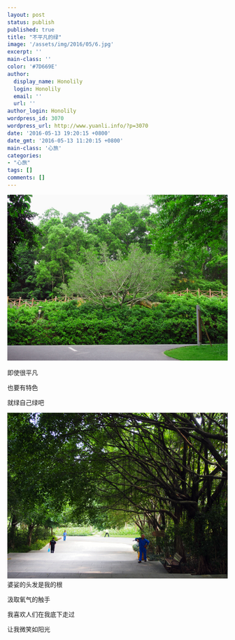 ```yaml
---
layout: post
status: publish
published: true
title: "不平凡的绿"
image: '/assets/img/2016/05/6.jpg'
excerpt: ''
main-class: ''
color: '#7D669E'
author:
  display_name: Honolily
  login: Honolily
  email: ''
  url: ''
author_login: Honolily
wordpress_id: 3070
wordpress_url: http://www.yuanli.info/?p=3070
date: '2016-05-13 19:20:15 +0800'
date_gmt: '2016-05-13 11:20:15 +0800'
main-class: '心旅'
categories:
- "心旅"
tags: []
comments: []
---
```

![OLYMPUS DIGITAL CAMERA](/assets/img/2016/05/6.jpg "OLYMPUS DIGITAL CAMERA")

即使很平凡

也要有特色

就绿自己绿吧

![OLYMPUS DIGITAL CAMERA](/assets/img/2016/05/0.jpg "OLYMPUS DIGITAL CAMERA")
婆娑的头发是我的根

汲取氧气的触手

我喜欢人们在我底下走过

让我微笑如阳光
